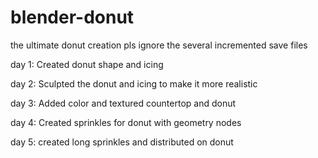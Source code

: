 # blender-donut
 the ultimate donut creation
 pls ignore the several incremented save files 

day 1: Created donut shape and icing

day 2: Sculpted the donut and icing to make it more realistic

day 3: Added color and textured countertop and donut

day 4: Created sprinkles for donut with geometry nodes

day 5: created long sprinkles and distributed on donut
